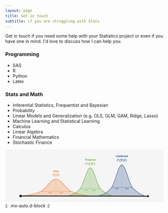 ```yaml
---
layout: page
title: Get in touch 
subtitle: if you are struggling with Stats
---
```


Get in touch if you need some help with your Statistics project or even if you have one in mind. I'd love to discuss how I can help you.




### Programming 
* SAS 
* R 
* Python
* Latex


### Stats and Math
* Inferential Statistics, Frequentist and Bayesian
* Probability
* Linear Models and Generalization (e.g. OLS, GLM, GAM, Ridge, Lasso)
* Machine Learning and Statistical Learning
* Calculus
* Linear Algebra
* Financial Mathematics
* Stochastic Finance





![Bayesian](assets/img/bayesian.png)
{: .mx-auto.d-block :}

